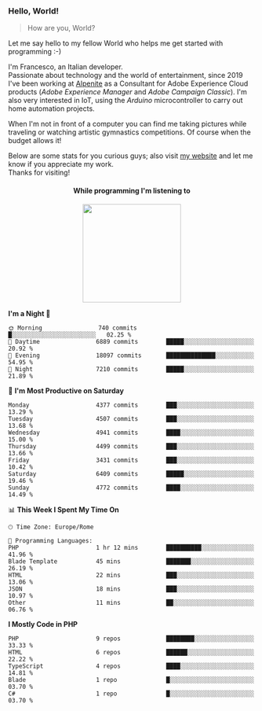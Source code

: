 ### Hello, World!

> How are you, World?

Let me say hello to my fellow World who helps me get started with programming :-)

I'm Francesco, an Italian developer.  
Passionate about technology and the world of entertainment, since 2019 I've been working at [Alpenite](https://www.alpenite.com) as a Consultant for Adobe Experience Cloud products (*Adobe Experience Manager* and *Adobe Campaign Classic*). I'm also very interested in IoT, using the *Arduino* microcontroller to carry out home automation projects.

When I'm not in front of a computer you can find me taking pictures while traveling or watching artistic gymnastics competitions. Of course when the budget allows it!

Below are some stats for you curious guys; also visit [my website](https://www.francescorega.eu) and let me know if you appreciate my work.  
Thanks for visiting!

<div align="center">
  <h4>While programming I'm listening to</h4>
  <a href="https://apps.francescorega.eu/now-playing/11147232609" target="_blank"><img src="https://apps.francescorega.eu/now-playing/11147232609" width="200"></a>
</div>

<!--START_SECTION:waka-->
**I'm a Night 🦉** 

```text
🌞 Morning                740 commits         █░░░░░░░░░░░░░░░░░░░░░░░░   02.25 % 
🌆 Daytime                6889 commits        █████░░░░░░░░░░░░░░░░░░░░   20.92 % 
🌃 Evening                18097 commits       ██████████████░░░░░░░░░░░   54.95 % 
🌙 Night                  7210 commits        █████░░░░░░░░░░░░░░░░░░░░   21.89 % 
```
📅 **I'm Most Productive on Saturday** 

```text
Monday                   4377 commits        ███░░░░░░░░░░░░░░░░░░░░░░   13.29 % 
Tuesday                  4507 commits        ███░░░░░░░░░░░░░░░░░░░░░░   13.68 % 
Wednesday                4941 commits        ████░░░░░░░░░░░░░░░░░░░░░   15.00 % 
Thursday                 4499 commits        ███░░░░░░░░░░░░░░░░░░░░░░   13.66 % 
Friday                   3431 commits        ███░░░░░░░░░░░░░░░░░░░░░░   10.42 % 
Saturday                 6409 commits        █████░░░░░░░░░░░░░░░░░░░░   19.46 % 
Sunday                   4772 commits        ████░░░░░░░░░░░░░░░░░░░░░   14.49 % 
```


📊 **This Week I Spent My Time On** 

```text
🕑︎ Time Zone: Europe/Rome

💬 Programming Languages: 
PHP                      1 hr 12 mins        ██████████░░░░░░░░░░░░░░░   41.96 % 
Blade Template           45 mins             ███████░░░░░░░░░░░░░░░░░░   26.19 % 
HTML                     22 mins             ███░░░░░░░░░░░░░░░░░░░░░░   13.06 % 
JSON                     18 mins             ███░░░░░░░░░░░░░░░░░░░░░░   10.97 % 
Other                    11 mins             ██░░░░░░░░░░░░░░░░░░░░░░░   06.76 % 
```

**I Mostly Code in PHP** 

```text
PHP                      9 repos             ████████░░░░░░░░░░░░░░░░░   33.33 % 
HTML                     6 repos             ██████░░░░░░░░░░░░░░░░░░░   22.22 % 
TypeScript               4 repos             ████░░░░░░░░░░░░░░░░░░░░░   14.81 % 
Blade                    1 repo              █░░░░░░░░░░░░░░░░░░░░░░░░   03.70 % 
C#                       1 repo              █░░░░░░░░░░░░░░░░░░░░░░░░   03.70 % 
```




<!--END_SECTION:waka-->
